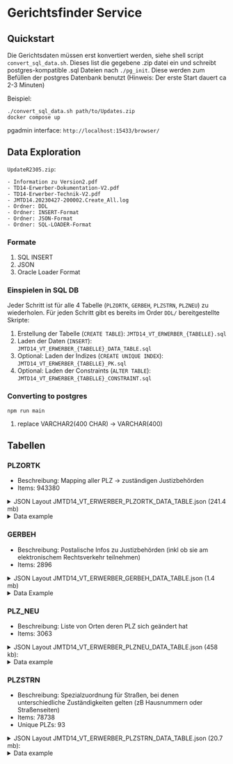 # Gerichtsfinder Service

## Quickstart

Die Gerichtsdaten müssen erst konvertiert werden, siehe shell script `convert_sql_data.sh`.
Dieses list die gegebene .zip datei ein und schreibt postgres-kompatible .sql Dateien nach `./pg_init`.
Diese werden zum Befüllen der postgres Datenbank benutzt (Hinweis: Der erste Start dauert ca 2-3 Minuten)

Beispiel:

```shell
./convert_sql_data.sh path/to/Updates.zip
docker compose up
```

pgadmin interface: `http://localhost:15433/browser/`

## Data Exploration

`UpdateR2305.zip`:

```
- Information zu Version2.pdf
- TD14-Erwerber-Dokumentation-V2.pdf
- TD14-Erwerber-Technik-V2.pdf
- JMTD14.20230427-200002.Create_All.log
- Ordner: DDL
- Ordner: INSERT-Format
- Ordner: JSON-Format
- Ordner: SQL-LOADER-Format
```

### Formate

1. SQL INSERT
2. JSON
3. Oracle Loader Format

### Einspielen in SQL DB

Jeder Schritt ist für alle 4 Tabelle (`PLZORTK`, `GERBEH`, `PLZSTRN`, `PLZNEU`) zu wiederholen. Für jeden Schritt gibt es bereits im Order `DDL/` bereitgestellte Skripte:

1. Erstellung der Tabelle (`CREATE TABLE`): `JMTD14_VT_ERWERBER_{TABELLE}.sql`
2. Laden der Daten (`INSERT`): `JMTD14_VT_ERWERBER_{TABELLE}_DATA_TABLE.sql`
3. Optional: Laden der Indizes (`CREATE UNIQUE INDEX`): `JMTD14_VT_ERWERBER_{TABELLE}_PK.sql`
4. Optional: Laden der Constraints (`ALTER TABLE`): `JMTD14_VT_ERWERBER_{TABELLE}_CONSTRAINT.sql`

### Converting to postgres

`npm run main`

1.  replace VARCHAR2(400 CHAR) -> VARCHAR(400)

## Tabellen

### PLZORTK

- Beschreibung: Mapping aller PLZ -> zuständigen Justizbehörden
- Items: 943380

<details>
<summary>JSON Layout JMTD14_VT_ERWERBER_PLZORTK_DATA_TABLE.json (241.4 mb)</summary>

```typescript
export interface Jmtd14VTErwerberPlzortk {
  ORT: string;
  GERBEH_LKZ: string;
  GERBEH_LG: string;
  PLZM_INFO: "Zustellbezirk";
  GERBEH_OLG: GerbehOlg;
  GERBEH_TYP_INFO: GerbehTypInfo;
  ANGELEGENHEIT_INFO: string;
  GERBEH_STAMM?: GerbehStamm;
  GERBEH_AG: string;
  PLZ: string;
  ORTK: string;
}

export type GerbehTypInfo =
  | "Staatsanwaltschaft"
  | "Mahngericht"
  | "Insolvenzgericht"
  | "Zivilgericht - Amtsgericht"
  | "Zivilgericht - Landgericht"
  | "Verfassungsgericht"
  | "Verwaltungsgericht"
  | "Finanzgericht"
  | "Arbeitsgericht"
  | "Sozialgericht"
  | "Handels-/ Genossenschaftsregister"
  | "Vereinsregister"
  | "Zentrales Vollstreckungsgericht"
  | "Partnerschaftsregister"
  | "ZVG Gericht"
  | "Grundbuchamt"
  | "Zivilgericht - Oberlandesgericht"
  | "Zivilgericht - Bund"
  | "Ministerium"
  | "Sonstige Justizbehörde";

export type GerbehOlg = "00" | "01" | "02" | "03";
export type GerbehStamm =
  | "00"
  | "01"
  | "02"
  | "03"
  | "04"
  | "05"
  | "06"
  | "07"
  | "08"
  | "09"
  | "10";
```

</details>

<details>
<summary>Data example</summary>

```json
{
  "JMTD14_VT_ERWERBER_PLZORTK": [
    {
      "ORT": "Dresden",
      "GERBEH_LKZ": "22",
      "GERBEH_LG": "03",
      "PLZM_INFO": "Zustellbezirk",
      "GERBEH_OLG": "1",
      "GERBEH_TYP_INFO": "Staatsanwaltschaft",
      "ANGELEGENHEIT_INFO": "Angelegenheiten der Staatsanwaltschaften",
      "GERBEH_STAMM": "00",
      "GERBEH_AG": "00",
      "PLZ": "01067",
      "ORTK": "DRESDEN"
    },
    {
      "ORT": "Dresden",
      "GERBEH_LKZ": "23",
      "GERBEH_LG": "03",
      "PLZM_INFO": "Zustellbezirk",
      "GERBEH_OLG": "1",
      "GERBEH_TYP_INFO": "Mahngericht",
      "ANGELEGENHEIT_INFO": "Mahnverfahren",
      "GERBEH_STAMM": "00",
      "GERBEH_AG": "90",
      "PLZ": "01067",
      "ORTK": "DRESDEN"
    }
  ]
}
```

</details>

### GERBEH

- Beschreibung: Postalische Infos zu Justizbehörden (inkl ob sie am elektronischem Rechtsverkehr teilnehmen)
- Items: 2896

<details>
<summary>JSON Layout JMTD14_VT_ERWERBER_GERBEH_DATA_TABLE.json (1.4 mb)</summary>

```typescript
export interface Jmtd14VTErwerberGerbeh {
  PLZ_GROSSEMPFAENGER?: string;
  XJUSTIZID?: string;
  URL1?: string;
  AG: string;
  PLZ_ZUSTELLBEZIRK: string;
  OLG: string;
  TYP_INFO: TypInfo;
  EMAIL1?: string;
  ORT: string;
  STR_HNR: string;
  XML_SUPPORT: KammerFuerHandelssach;
  BEZEICHNUNG: string;
  LKZ: string;
  TEL?: string;
  LG: string;
  FAX?: string;
  ORTK: string;
  ERV_MAHN?: Erv;
  PLZ_POSTFACH?: string;
  POSTFACH?: string;
  ERV_ZIVIL?: Erv;
  ERV_FAMILIE?: Erv;
  AUT_MAHN_VERF_MERKMAL_INFO?: string;
  KAMMER_FUER_HANDELSSACH?: KammerFuerHandelssach;
  ERV_STRAF?: ErvStraf;
  ERV_GRUNDBUCH?: Erv;
  ERV_FG?: Erv;
  EMAIL2?: string;
  STAMM?: string;
  URL2?: Url2;
}

export type Erv = "J" | "N";
export type ErvStraf = "S" | "J";
export type KammerFuerHandelssach = "NEIN" | "JA";
export type TypInfo =
  | "Arbeitsgericht"
  | "Finanzgericht"
  | "Ministerium"
  | "Sonstige Justizbehörde"
  | "Sozialgericht"
  | "Staatsanwaltschaft"
  | "Verfassungsgericht"
  | "Verwaltungsgericht"
  | "Zivilgericht - Bund"
  | "Justizvollzugsanstalt"
  | "Zivilgericht - Oberlandesgericht"
  | "Führungsaufsichtsstelle"
  | "Zivilgericht - Landgericht"
  | "Handels-/ Genossenschaftsregister"
  | "Insolvenzgericht"
  | "Vereinsregister"
  | "Zivilgericht - Amtsgericht"
  | "ZVG Gericht"
  | "Zentrales Vollstreckungsgericht"
  | "Mahngericht"
  | "Grundbuchamt"
  | "Nachlassgericht"
  | "Partnerschaftsregister"
  | "Schiffsregister"
  | "Ambulante soziale Dienste der Justiz"
  | "Zivilgericht - Bundesland";

export type Url2 =
  | "www.justiz.bayern.de"
  | "www.justiz-bayern.de"
  | "www.berlin.de/sen/justiz"
  | "www.lsg.berlin.brandenburg.de"
  | "www.berlin.de/sen/justiz/"
  | "www.sg-cottbus.brandenburg.de"
  | "www.sg-frankfurt-oder.brandenburg.de"
  | "www.sg-neuruppin.brandenburg.de";
```

</details>

<details>
<summary>Data Example</summary>

```json
{
  "JMTD14_VT_ERWERBER_GERBEH": [
    {
      "PLZ_GROSSEMPFAENGER": "99113",
      "XJUSTIZID": "Y6010",
      "URL1": "www.bundesarbeitsgericht.de",
      "AG": "00",
      "PLZ_ZUSTELLBEZIRK": "99084",
      "OLG": "0",
      "TYP_INFO": "Arbeitsgericht",
      "EMAIL1": "bag@bundesarbeitsgericht.de",
      "ORT": "Erfurt",
      "STR_HNR": "Hugo-Preuß-Platz 1",
      "XML_SUPPORT": "NEIN",
      "BEZEICHNUNG": "Bundesarbeitsgericht",
      "LKZ": "00",
      "TEL": "0361 2636-0",
      "LG": "00",
      "FAX": "0361 2636-2000",
      "ORTK": "ERFURT",
      "ERV_MAHN": "J"
    }
  ]
}
```

</details>

### PLZ_NEU

- Beschreibung: Liste von Orten deren PLZ sich geändert hat
- Items: 3063

<details>
<summary>JSON Layout JMTD14_VT_ERWERBER_PLZNEU_DATA_TABLE.json (458 kb):</summary>

```typescript
export type GrundInfo =
  | "PLZ/ORTK hat eine neue PLZ oder eine neue Ortsbezeichnung"
  | "Die richtige Schreibweise für diese PLZ/ORTK";

export interface Jmtd14VTErwerberPlzneu {
  GRUND_INFO: GrundInfo;
  PLZ_ALT: string;
  ORTK_ALT: string;
  PLZ: string;
  ORTK: string;
}
```

</details>

<details>
<summary>Data example</summary>

```json
{
  "JMTD14_VT_ERWERBER_PLZSTRN": [
    {
      "HNR_BIS": "001",
      "HNR_MERKMAL_INFO": "fortlaufende Hausnummern",
      "AG": "07",
      "HNR_VON": "001",
      "ANGELEGENHEIT_INFO": "Beweisaufnahme ersuchtes Gericht",
      "STRN": "LICHTENBERGER STR.",
      "LKZ": "11",
      "OLG": "1",
      "LG": "01",
      "TYP_INFO": "Zivilgericht - Amtsgericht",
      "PLZ": "10178",
      "ORTK": "BERLIN"
    }
  ]
}
```

</details>

### PLZSTRN

- Beschreibung: Spezialzuordnung für Straßen, bei denen unterschiedliche Zuständigkeiten gelten (zB Hausnummern oder Straßenseiten)
- Items: 78738
- Unique PLZs: 93

<details>
<summary>JSON Layout JMTD14_VT_ERWERBER_PLZSTRN_DATA_TABLE.json (20.7 mb):</summary>

```typescript
export interface Jmtd14VTErwerberPlzstrn {
  HNR_BIS: string;
  HNR_MERKMAL_INFO: HnrMerkmalInfo;
  AG: string;
  HNR_VON: string;
  ANGELEGENHEIT_INFO: string;
  STRN: string;
  LKZ: string;
  OLG: string;
  LG: string;
  TYP_INFO: TypInfo;
  PLZ: string;
  ORTK: Ortk;
}

export type HnrMerkmalInfo =
  | "fortlaufende Hausnummern"
  | "ungerade Hausnummern"
  | "gerade Hausnummern";

export type Ortk =
  | "BERLIN"
  | "FREIENWALDE"
  | "HAMBURG"
  | "HAMFELDE"
  | "KOETHEL"
  | "BREMEN"
  | "WUPPERTAL"
  | "ESSEN"
  | "DUISBURG"
  | "IGELSBACH"
  | "STUTTGART"
  | "REUTLINGEN";

export type TypInfo =
  | "Zivilgericht - Amtsgericht"
  | "Finanzgericht"
  | "Verwaltungsgericht"
  | "Handels-/ Genossenschaftsregister"
  | "Insolvenzgericht"
  | "Zivilgericht - Landgericht"
  | "Mahngericht"
  | "Partnerschaftsregister"
  | "Sozialgericht"
  | "Staatsanwaltschaft"
  | "Vereinsregister"
  | "Verfassungsgericht"
  | "Zentrales Vollstreckungsgericht"
  | "ZVG Gericht"
  | "Arbeitsgericht"
  | "Zivilgericht - Oberlandesgericht"
  | "Zivilgericht - Bund"
  | "Ministerium"
  | "Sonstige Justizbehörde"
  | "Grundbuchamt"
  | "Nachlassgericht";
```

</details>

<details>
<summary>Data example</summary>

```json
{
  "JMTD14_VT_ERWERBER_PLZSTRN": [
    {
      "HNR_BIS": "001",
      "HNR_MERKMAL_INFO": "fortlaufende Hausnummern",
      "AG": "07",
      "HNR_VON": "001",
      "ANGELEGENHEIT_INFO": "Beweisaufnahme ersuchtes Gericht",
      "STRN": "LICHTENBERGER STR.",
      "LKZ": "11",
      "OLG": "1",
      "LG": "01",
      "TYP_INFO": "Zivilgericht - Amtsgericht",
      "PLZ": "10178",
      "ORTK": "BERLIN"
    }
  ]
}
```

</details>
